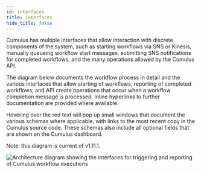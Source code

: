 ```yaml
---
id: interfaces
title: Interfaces
hide_title: false
---
```


Cumulus has multiple interfaces that allow interaction with discrete components of the system, such as starting workflows via SNS or Kinesis, manually queueing workflow start messages, submitting SNS notifications for completed workflows, and the many operations allowed by the Cumulus API.

The diagram below documents the workflow process in detail and the various interfaces that allow starting of workflows, reporting of completed workflows, and API create operations that occur when a workflow completion message is processed. Inline hyperlinks to further documentation are provided where available.

Hovering over the red text will pop up small windows that document the various schemas where applicable, with links to the most recent copy in the Cumulus source code. These schemas also include all optional fields that are shown on the Cumulus dashboard.

Note: this diagram is current of v1.11.1.

![Architecture diagram showing the interfaces for triggering and reporting of Cumulus workflow executions](../assets/interfaces.svg)
